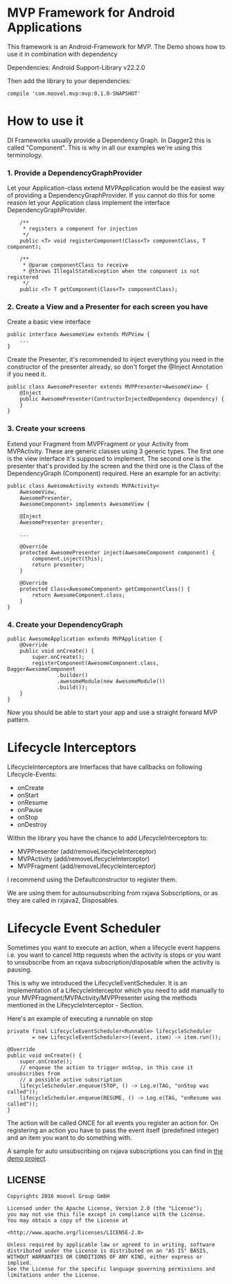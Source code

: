 # MVP Framework for Android Applications

This framework is an Android-Framework for MVP. The Demo shows how to use it in combination with dependency

Dependencies:
Android Support-Library v22.2.0


Then add the library to your dependencies:
```
compile 'com.moovel.mvp:mvp:0.1.0-SNAPSHOT'
```

# How to use it
DI Frameworks usually provide a Dependency Graph. In Dagger2 this is called "Component". This is why in all our examples
we're using this terminology.

### 1. Provide a DependencyGraphProvider

Let your Application-class extend MVPApplication would be the easiest way of providing a DependencyGraphProvider.
If you cannot do this for some reason let your Application class implement the interface DependencyGraphProvider.

```
    /**
     * registers a component for injection
     */
    public <T> void registerComponent(Class<T> componentClass, T component);

    /**
     * @param componentClass to receive
     * @throws IllegalStateException when the component is not registered
     */
    public <T> T getComponent(Class<T> componentClass);
```


### 2. Create a View and a Presenter for each screen you have
Create a basic view interface
```
public interface AwesomeView extends MVPView {
    ...
}
```

Create the Presenter, it's recommended to inject everything you need in the constructor of the presenter already,
so don't forget the @Inject Annotation if you need it.
```
public class AwesomePresenter extends MVPPresenter<AwesomeView> {
    @Inject
    public AwesomePresenter(ContructorInjectedDependency dependency) {
    }
}
```

### 3. Create your screens
Extend your Fragment from MVPFragment or your Activity from MVPActivity. These are
generic classes using 3 generic types. The first one is the view interface it's supposed to implement.
The second one is the presenter that's provided by the screen and the third one is the Class of the DependencyGraph (Component)
required.
Here an example for an activity:


```
public class AwesomeActivity extends MVPActivity<
    AwesomeView,
    AwesomePresenter,
    AwesomeComponent> implements AwesomeView {

    @Inject
    AwesomePresenter presenter;

    ...

    @Override
    protected AwesomePresenter inject(AwesomeComponent component) {
        component.inject(this);
        return presenter;
    }

    @Override
    protected Class<AwesomeComponent> getComponentClass() {
        return AwesomeComponent.class;
    }
}
```

### 4. Create your DependencyGraph
```
public AwesomeApplication extends MVPApplication {
    @Override
    public void onCreate() {
        super.onCreate();
        registerComponent(AwesomeComponent.class, DaggerAwesomeComponent
                .builder()
                .awesomeModule(new AwesomeModule())
                .build());
    }
}
```

Now you should be able to start your app and use a straight forward MVP pattern.

# Lifecycle Interceptors

LifecycleInterceptors are Interfaces that have callbacks on following Lifecycle-Events:

* onCreate
* onStart
* onResume
* onPause
* onStop
* onDestroy

Within the library you have the chance to add LifecycleInterceptors to:
 * MVPPresenter (add/removeLifecycleInterceptor)
 * MVPActivity (add/removeLifecycleInterceptor)
 * MVPFragment (add/removeLifecycleInterceptor)

I recommend using the Defaultconstructor to register them.

We are using them for autounsubscribing from rxjava Subscriptions, or as they are called in rxjava2, Disposables.

# Lifecycle Event Scheduler
Sometimes you want to execute an action, when a lifecycle event happens i.e. you want to cancel http requests when
the activity is stops or you want to unsubscribe from an rxjava subscription/disposable when the
activity is pausing.

This is why we introduced the LifecycleEventScheduler. It is an implementation of a LifecycleInterceptor which you need to
add manually to your MVPFragment/MVPActivity/MVPPresenter using the methods mentioned in the
LifecycleInterceptor - Section.

Here's an example of executing a runnable on stop
```
private final LifecycleEventScheduler<Runnable> lifecycleScheduler
        = new LifecycleEventScheduler<>((event, item) -> item.run());

@Override
public void onCreate() {
    super.onCreate();
    // enqueue the action to trigger onStop, in this case it unsubscribes from
    // a possible active subscription
    lifecycleScheduler.enqueue(STOP, () -> Log.e(TAG, "onStop was called"));
    lifecycleScheduler.enqueue(RESUME, () -> Log.e(TAG, "onResume was called"));
}
```
The action will be called ONCE for all events you register an action for. On registering an action
you have to pass the event itself (predefined integer) and an item you want to do something with.

A sample for auto unsubscribing on rxjava subscriptions you can find in [the demo project](demo/src/main/java/com/moovel/mvp/demo/screens/main/AwesomePresenter.java).

## LICENSE
```
Copyrights 2016 moovel Group GmbH

Licensed under the Apache License, Version 2.0 (the "License");
you may not use this file except in compliance with the License.
You may obtain a copy of the License at

<http://www.apache.org/licenses/LICENSE-2.0>

Unless required by applicable law or agreed to in writing, software
distributed under the License is distributed on an "AS IS" BASIS,
WITHOUT WARRANTIES OR CONDITIONS OF ANY KIND, either express or implied.
See the License for the specific language governing permissions and
limitations under the License.
```